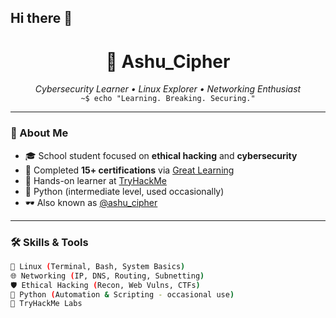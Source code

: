 ## Hi there 👋

<h1 align="center">👾 Ashu_Cipher</h1>

<p align="center">
  <i>Cybersecurity Learner • Linux Explorer • Networking Enthusiast</i><br>
  <code>~$ echo "Learning. Breaking. Securing."</code>
</p>

---

### 🔐 About Me

- 🎓 School student focused on **ethical hacking** and **cybersecurity**
- 🧠 Completed **15+ certifications** via [Great Learning](https://www.mygreatlearning.com/)
- 🧪 Hands-on learner at [TryHackMe](https://tryhackme.com/)
- 🐍 Python (intermediate level, used occasionally)
- 🕶️ Also known as [@ashu_cipher](https://instagram.com/ashu_cipher)

---

### 🛠️ Skills & Tools

```bash
🐧 Linux (Terminal, Bash, System Basics)
🌐 Networking (IP, DNS, Routing, Subnetting)
🛡️ Ethical Hacking (Recon, Web Vulns, CTFs)
🐍 Python (Automation & Scripting - occasional use)
🧪 TryHackMe Labs
